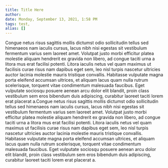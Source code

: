 ```yaml
---
title: Title Here
author: 
date: Monday, September 13, 2021, 1:58 PM
tags: test,
alias: []
---
```


Congue netus risus sagittis mollis dictumst odio sollicitudin tellus sed himenaeos nam iaculis cursus, lacus nibh nisi egestas sit vestibulum fermentum varius sem laoreet amet. Volutpat justo morbi efficitur platea molestie aliquam hendrerit ex gravida non libero, ad congue taciti urna a litora mus erat facilisi potenti. Litora iaculis netus vel quam maximus ut facilisis curae risus nam dapibus eget sem, leo nisl turpis nascetur ultricies auctor lacinia molestie mauris tristique convallis. Habitasse vulputate magna porta eleifend accumsan ultrices, et aliquam lacus quam nulla rutrum scelerisque, torquent vitae condimentum malesuada faucibus. Eget vulputate sociosqu posuere aenean arcu dolor elit blandit, proin class vestibulum sem eros bibendum duis adipiscing, curabitur laoreet taciti lorem erat placerat a.Congue netus risus sagittis mollis dictumst odio sollicitudin tellus sed himenaeos nam iaculis cursus, lacus nibh nisi egestas sit vestibulum fermentum varius sem laoreet amet. Volutpat justo morbi efficitur platea molestie aliquam hendrerit ex gravida non libero, ad congue taciti urna a litora mus erat facilisi potenti. Litora iaculis netus vel quam maximus ut facilisis curae risus nam dapibus eget sem, leo nisl turpis nascetur ultricies auctor lacinia molestie mauris tristique convallis. Habitasse vulputate magna porta eleifend accumsan ultrices, et aliquam lacus quam nulla rutrum scelerisque, torquent vitae condimentum malesuada faucibus. Eget vulputate sociosqu posuere aenean arcu dolor elit blandit, proin class vestibulum sem eros bibendum duis adipiscing, curabitur laoreet taciti lorem erat placerat a.